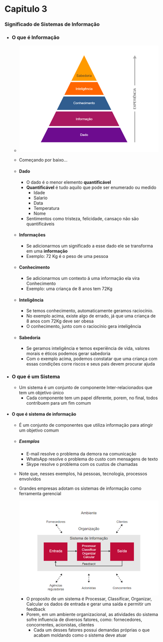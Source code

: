 # Capitulo 3

### Significado de Sistemas de Informação

- ### O que é Informação

  - <img src="../../../gitImages/piramideDaSabedoria.png" alt="Piramide que começa em dado e termina em Sabedoria" style="zoom: 67%;" />

  - Começando por baixo...

  - #### Dado

    - O dado é o menor elemento **quantificável**
    - **Quantificável** é tudo aquilo que pode ser enumerado ou medido
      - Idade
      - Salario
      - Data
      - Temperatura
      - Nome
    - Sentimentos como tristeza, felicidade, cansaço não são quantificáveis

  - #### Informações

    - Se adicionarmos um significado a esse dado ele se transforma em uma **informação**
    - Exemplo: 72 Kg é o peso de uma pessoa

  - #### Conhecimento

    - Se adicionarmos um contexto á uma informação ela vira Conhecimento
    - Exemplo: uma criança de 8 anos tem 72Kg

  - #### Inteligência

    - Se temos conhecimento, automaticamente geramos raciocínio.
    - No exemplo acima, existe algo de errado, já que uma criança de 8 anos com 72Kg deve ser obesa
    - O conhecimento, junto com o raciocínio gera inteligência

  - #### Sabedoria

    - Se geramos inteligência e temos experiência de vida, valores morais e éticos podemos gerar sabedoria
    - Com o exemplo acima, podemos constatar que uma criança com essas condições corre riscos e seus pais devem procurar ajuda

- ### O que é um Sistema

  - Um sistema é um conjunto de componente Inter-relacionados que tem um objetivo único
    - Cada componente tem um papel diferente, porem, no final, todos contribuem para um fim comum

- #### O que é sistema de informação

  - É um conjunto de componentes que utiliza informação para atingir um objetivo comum

  - ##### Exemplos

    - E-mail resolve o problema da demora na comunicação
    - WhatsApp resolve o problema do custo com mensagens de texto
    - Skype resolve o problema com os custos de chamadas

  - Note que, nesses exemplos, há pessoas, tecnologia, processos envolvidos

  - Grandes empresas adotam os sistemas de informação como ferramenta gerencial

    <img src="../../../gitImages/SIAmbienteCorporativo.png" alt="Sistema de informação no ambiente corporativo" style="zoom:67%;" />

    - O proposito de um sistema é Processar, Classificar, Organizar, Calcular os dados de entrada e gerar uma saída e permitir um feedback
    - Porem, em um ambiente organizacional, as atividades do sistema sofre influencia de diversos fatores, como: fornecedores, concorrentes, acionistas, clientes
      - Cada um desses fatores possui demandas próprias o que acabam moldando como o sistema deve atuar